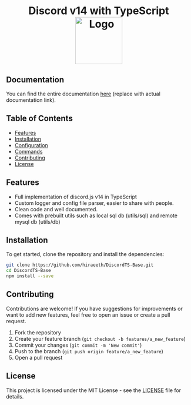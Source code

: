 <h1 align="center">Discord v14 with TypeScript<br />
<div align="center">
<a href="https://github.com/hiraeeth/DiscordTS-Base/"><img src="https://i.imgur.com/ofhzYUH.png" title="Logo" style="max-width:100%;" width="128" /></a>
</div>
</h1>

## Documentation

You can find the entire documentation [here](#) (replace with actual documentation link).

## Table of Contents

- [Features](#features)
- [Installation](#installation)
- [Configuration](#configuration)
- [Commands](#commands)
- [Contributing](#contributing)
- [License](#license)

## Features

- Full implementation of discord.js v14 in TypeScript
- Custom logger and config file parser, easier to share with people.
- Clean code and well documented.
- Comes with prebuilt utils such as local sql db (utils/sql) and remote mysql db (utils/db)

## Installation

To get started, clone the repository and install the dependencies:

```bash
git clone https://github.com/hiraeeth/DiscordTS-Base.git
cd DiscordTS-Base
npm install --save
```
## Contributing

Contributions are welcome! If you have suggestions for improvements or want to add new features, feel free to open an issue or create a pull request.

1. Fork the repository
2. Create your feature branch (`git checkout -b features/a_new_feature`)
3. Commit your changes (`git commit -m 'New commit'`)
4. Push to the branch (`git push origin feature/a_new_feature`)
5. Open a pull request

## License

This project is licensed under the MIT License - see the [LICENSE](LICENSE) file for details.

